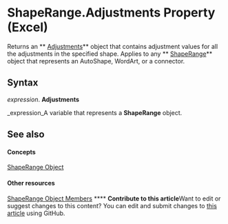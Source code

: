 
# ShapeRange.Adjustments Property (Excel)

Returns an  ** [Adjustments](c69c4bbf-5687-f453-e238-28d4b98d4808.md)** object that contains adjustment values for all the adjustments in the specified shape. Applies to any ** [ShapeRange](e1b8229c-73a0-4a77-5e00-4bcec9032260.md)** object that represents an AutoShape, WordArt, or a connector.


## Syntax

 _expression_. **Adjustments**

 _expression_A variable that represents a  **ShapeRange** object.


## See also


#### Concepts


 [ShapeRange Object](e1b8229c-73a0-4a77-5e00-4bcec9032260.md)
#### Other resources


 [ShapeRange Object Members](1d1950c5-32ac-dfc0-8c19-07159a29a2a0.md)
****   **Contribute to this article**Want to edit or suggest changes to this content? You can edit and submit changes to  [this article](https://github.com/jhershey00/VBA_Excel_Test/OpenXMLCon/articles/c7a39ae0-364a-2568-c3c5-e10c9a3c125f.md) using GitHub.

